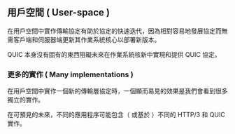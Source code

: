 ## 用戶空間 ( User-space )

在用戶空間中實作傳輸協定有助於協定的快速迭代，因為相對容易地發展協定而無需客戶端和伺服器端更新其作業系統核心以部署新版本。

QUIC 本身沒有固有的東西阻礙未來在作業系統核新中實現和提供 QUIC 協定。

### 更多的實作 ( Many implementations )

在用戶空間中實作一個新的傳輸層協定時，一個顯而易見的效果是我們會看到很多獨立的實作。

在可預見的未來，不同的應用程序可能包含（ 或基於 ）不同的 HTTP/3 和 QUIC 實作。
